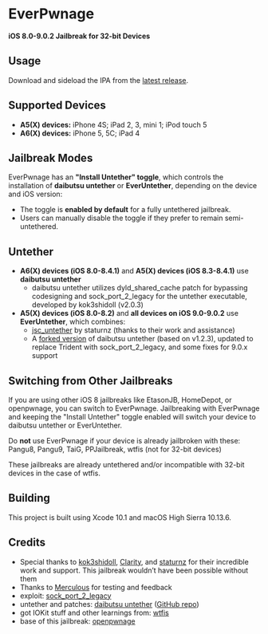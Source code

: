 # EverPwnage

**iOS 8.0-9.0.2 Jailbreak for 32-bit Devices**

## Usage

Download and sideload the IPA from the [latest release](https://github.com/LukeZGD/EverPwnage/releases/latest).

## Supported Devices

- **A5(X) devices:** iPhone 4S; iPad 2, 3, mini 1; iPod touch 5
- **A6(X) devices:** iPhone 5, 5C; iPad 4

## Jailbreak Modes

EverPwnage has an **"Install Untether" toggle**, which controls the installation of **daibutsu untether** or **EverUntether**, depending on the device and iOS version:

- The toggle is **enabled by default** for a fully untethered jailbreak.
- Users can manually disable the toggle if they prefer to remain semi-untethered.

## Untether

- **A6(X) devices (iOS 8.0-8.4.1)** and **A5(X) devices (iOS 8.3-8.4.1)** use **daibutsu untether**
  - daibutsu untether utilizes dyld_shared_cache patch for bypassing codesigning and sock_port_2_legacy for the untether executable, developed by kok3shidoll (v2.0.3)
- **A5(X) devices (iOS 8.0-8.2)** and **all devices on iOS 9.0-9.0.2** use **EverUntether**, which combines:
  - [jsc_untether](https://github.com/staturnzz/jsc_untether) by staturnz (thanks to their work and assistance)
  - A [forked version](https://github.com/LukeZGD/daibutsu) of daibutsu untether (based on v1.2.3), updated to replace Trident with sock_port_2_legacy, and some fixes for 9.0.x support

## Switching from Other Jailbreaks

If you are using other iOS 8 jailbreaks like EtasonJB, HomeDepot, or openpwnage, you can switch to EverPwnage. Jailbreaking with EverPwnage and keeping the "Install Untether" toggle enabled will switch your device to daibutsu untether or EverUntether.

Do **not** use EverPwnage if your device is already jailbroken with these: Pangu8, Pangu9, TaiG, PPJailbreak, wtfis (not for 32-bit devices)

These jailbreaks are already untethered and/or incompatible with 32-bit devices in the case of wtfis.

## Building

This project is built using Xcode 10.1 and macOS High Sierra 10.13.6.

## Credits

- Special thanks to [kok3shidoll](https://github.com/kok3shidoll/), [Clarity](https://github.com/TheRealClarity/), and [staturnz](https://github.com/staturnzz/) for their incredible work and support. This jailbreak wouldn’t have been possible without them
- Thanks to [Merculous](https://github.com/Merculous) for testing and feedback
- exploit: [sock_port_2_legacy](https://github.com/kok3shidoll/sock_port_2_legacy/tree/ios8)
- untether and patches: [daibutsu untether](https://kok3shidoll.github.io/info/jp.daibutsu.untether841/indexv2.html) ([GitHub repo](https://github.com/kok3shidoll/daibutsu))
- got IOKit stuff and other learnings from: [wtfis](https://github.com/TheRealClarity/wtfis)
- base of this jailbreak: [openpwnage](https://github.com/0xilis/openpwnage)
